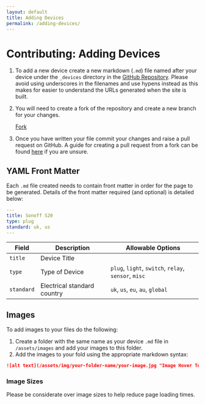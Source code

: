 ```yaml
---
layout: default
title: Adding Devices
permalink: /adding-devices/
---
```


# Contributing: Adding Devices

1. To add a new device create a new markdown (`.md`) file named after your device under the `_devices` directory in the [GitHub Repository](https://github.com/jonathanadams/esphome-configs). Please avoid using underscores in the filenames and use hypens instead as this makes for easier to understand the URLs generated when the site is built.

2. You will need to create a fork of the repository and create a new branch for your changes.

    <script async defer src="https://buttons.github.io/buttons.js"></script>
    <a class="github-button" href="https://github.com/jonathanadams/esphome-configs/fork" data-icon="octicon-repo-forked" data-size="large" data-show-count="true" aria-label="Fork jonathanadams/esphome-configs on GitHub">Fork</a>

3. Once you have written your file commit your changes and raise a pull request on GitHub. A guide for creating a pull request from a fork can be found [here](https://help.github.com/en/articles/creating-a-pull-request-from-a-fork) if you are unsure.

## YAML Front Matter
Each `.md` file created needs to contain front matter in order for the page to be generated. Details of the front matter required (and optional) is detailed below:

```yaml
---
title: Sonoff S20
type: plug
standard: uk, us
---
```

| Field      | Description                 | Allowable Options                                    |
|------------|-----------------------------|------------------------------------------------------|
| `title`    | Device Title                |                                                      |
| `type`     | Type of Device              | `plug`, `light`, `switch`, `relay`, `sensor`, `misc` |
| `standard` | Electrical standard country | `uk`, `us`, `eu`, `au`, `global`                     |

## Images
To add images to your files do the following:

1. Create a folder with the same name as your device `.md` file in `/assets/images` and add your images to this folder.
2. Add the images to your fold using the appropriate markdown syntax:

  ```md
  ![alt text](/assets/img/your-folder-name/your-image.jpg "Image Hover Text")
  ```

### Image Sizes
Please be considerate over image sizes to help reduce page loading times.
